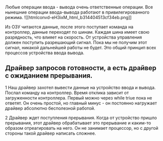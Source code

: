 Любые операции ввода - вывода очень ответственные операции. Все нынешние операции ввода-вывода работают в привилегированного режима.
![[htmlconvd-eH3ixM_html_b314404513cf34eb.png]]

Из ОЗУ читаются данные, после этого поступает команда на контроллер, данные переходят по шинам. Каждая шина имеет свою разрядность, что влияет на скорость.
От устройства управления должен поступить разрешающий сигнал. Пока мы не получим этот сигнал, никакой дальнейшей работы не будет. Это общий принцип всех процессов устройства ввода вывода. 

## Драйвер запросов готовности, а есть драйвер с ожиданием прерывания.

1 Наш драйвер захотел вывести данные на устройство ввода и вывода. Послал команду на контроллер. Время отклика зависит от загруженности контроллера.
Первый можно через while triue пока не ответят. Он очень простой, но главный минус - он постоянно нагружает драйвер абсолютно бесполезной работой. 

2 Драйвер ждет поступления прерывания. Когда от устройство пришло прерывания, этот драйвер обрабатывает это прерывание и каким-то образом отреагировать на него. Он не занимает процессор, но с другой стороны такой драйвер написать сложнее. 